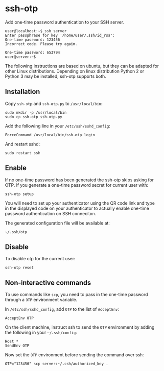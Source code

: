 ssh-otp
=======

Add one-time password authentication to your SSH server.

    user@localhost:~$ ssh server
    Enter passphrase for key '/home/user/.ssh/id_rsa': 
    One-time password: 123456
    Incorrect code. Please try again.

    One-time password: 653794
    user@server:~$ 


The following instructions are based on ubuntu, but they can be adapted for other Linux distributions.
Depending on linux distribution Python 2 or Python 3 may be installed, ssh-otp supports both.

Installation
------------

Copy `ssh-otp` and `ssh-otp.py` to `/usr/local/bin`:

    sudo mkdir -p /usr/local/bin
    sudo cp ssh-otp ssh-otp.py

Add the following line in your `/etc/ssh/sshd_config`:

    ForceCommand /usr/local/bin/ssh-otp login

And restart sshd:

    sudo restart ssh


Enable
------

If no one-time password has been generated the ssh-otp skips asking
for OTP.
If you generate a one-time password secret for current user with:

    ssh-otp setup

You will need to set up your authenticator using the QR code link
and type in the displayed code on your authenticator to actually enable
one-time password authentication on SSH conneciton.


The generated configuration file will be available at:

    ~/.ssh/otp


Disable
-------

To disable otp for the current user:

    ssh-otp reset


Non-interactive commands
------------------------

To use commands like `scp`, you need to pass in the one-time password
through a `OTP` environment variable.

In `/etc/ssh/sshd_config`, add `OTP` to the list of `AcceptEnv`:

    AcceptEnv OTP

On the client machine, instruct ssh to send the `OTP` environment by adding
the following in your `~/.ssh/config`:

    Host *
    SendEnv OTP

Now set the `OTP` environment before sending the command over ssh:

    OTP="123456" scp server:~/.ssh/authorized_key .

